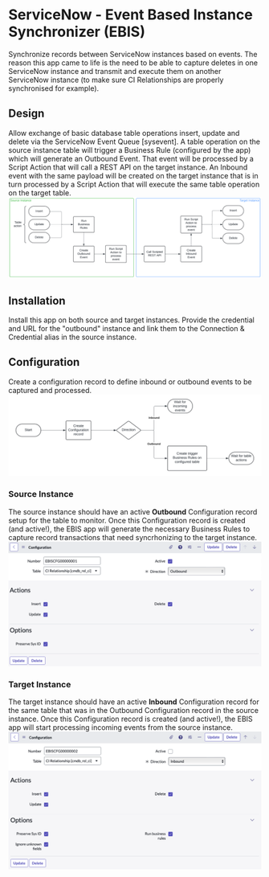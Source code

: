 # ServiceNow - Event Based Instance Synchronizer (EBIS)
Synchronize records between ServiceNow instances based on events.
The reason this app came to life is the need to be able to capture deletes in one ServiceNow instance and transmit and execute them on another ServiceNow instance (to make sure CI Relationships are properly synchronised for example).

## Design
Allow exchange of basic database table operations insert, update and delete via the ServiceNow Event Queue [sysevent].
A table operation on the source instance table will trigger a Business Rule (configured by the app) which will generate an Outbound Event. That event will be processed by a Script Action that will call a REST API on the target instance.
An Inbound event with the same payload will be created on the target instance that is in turn processed by a Script Action that will execute the same table operation on the target table.
![Configuration Flow diagram](images/synchronization_flow.png?raw=true "Synchronization Flow")

## Installation
Install this app on both source and target instances.
Provide the credential and URL for the "outbound" instance and link them to the Connection & Credential alias in the source instance.

## Configuration
Create a configuration record to define inbound or outbound events to be captured and processed.
![Configuration Flow diagram](images/configuration_flow.png?raw=true "Configuration Flow")
### Source Instance
The source instance should have an active **Outbound** Configuration record setup for the table to monitor. Once this Configuration record is created (and active!), the EBIS app will generate the necessary Business Rules to capture record transactions that need syncrhonizing to the target instance.
![Outbound Configuration screenshot](images/configuration_outbound.png?raw=true "Example Outbound Configuration")
### Target Instance
The target instance should have an active **Inbound** Configuration record for the same table that was in the Outbound Configuration record in the source instance. Once this Configuration record is created (and active!), the EBIS app will start processing incoming events from the source instance.
![Inbound Configuration screenshot](images/configuration_inbound.png?raw=true "Example Inbound Configuration")
